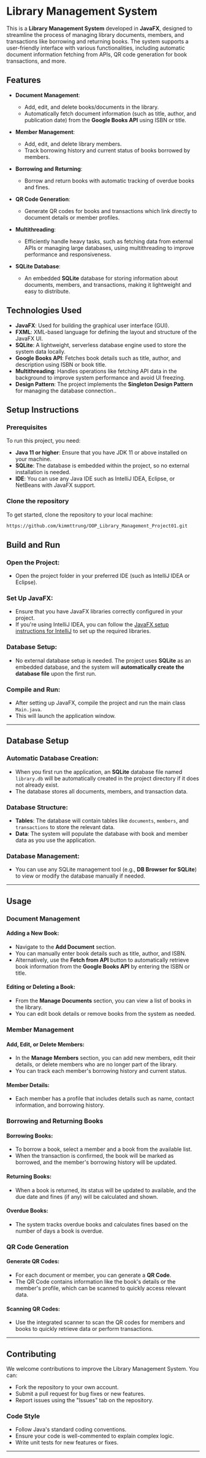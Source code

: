 # Library Management System

This is a **Library Management System** developed in **JavaFX**, designed to streamline the process of managing library documents, members, and transactions like borrowing and returning books. The system supports a user-friendly interface with various functionalities, including automatic document information fetching from APIs, QR code generation for book transactions, and more.

## Features

- **Document Management**:
  - Add, edit, and delete books/documents in the library.
  - Automatically fetch document information (such as title, author, and publication date) from the **Google Books API** using ISBN or title.
  
- **Member Management**:
  - Add, edit, and delete library members.
  - Track borrowing history and current status of books borrowed by members.

- **Borrowing and Returning**:
  - Borrow and return books with automatic tracking of overdue books and fines.

- **QR Code Generation**:
  - Generate QR codes for books and transactions which link directly to document details or member profiles.

- **Multithreading**:
  - Efficiently handle heavy tasks, such as fetching data from external APIs or managing large databases, using multithreading to improve performance and responsiveness.

- **SQLite Database**:
  - An embedded **SQLite** database for storing information about documents, members, and transactions, making it lightweight and easy to distribute.

## Technologies Used

- **JavaFX**: Used for building the graphical user interface (GUI).
- **FXML**: XML-based language for defining the layout and structure of the JavaFX UI.
- **SQLite**: A lightweight, serverless database engine used to store the system data locally.
- **Google Books API**: Fetches book details such as title, author, and description using ISBN or book title.
- **Multithreading**: Handles operations like fetching API data in the background to improve system performance and avoid UI freezing.
- **Design Pattern**: The project implements the **Singleton Design Pattern** for managing the database connection..

## Setup Instructions

### Prerequisites

To run this project, you need:

- **Java 11 or higher**: Ensure that you have JDK 11 or above installed on your machine.
- **SQLite**: The database is embedded within the project, so no external installation is needed.
- **IDE**: You can use any Java IDE such as IntelliJ IDEA, Eclipse, or NetBeans with JavaFX support.

### Clone the repository

To get started, clone the repository to your local machine:

```bash
https://github.com/kimmttrung/OOP_Library_Management_Project01.git
```
## Build and Run

### Open the Project:
- Open the project folder in your preferred IDE (such as IntelliJ IDEA or Eclipse).

### Set Up JavaFX:
- Ensure that you have JavaFX libraries correctly configured in your project.
- If you're using IntelliJ IDEA, you can follow the [JavaFX setup instructions for IntelliJ](https://openjfx.io/openjfx-docs/#intellij) to set up the required libraries.

### Database Setup:
- No external database setup is needed. The project uses **SQLite** as an embedded database, and the system will **automatically create the database file** upon the first run.

### Compile and Run:
- After setting up JavaFX, compile the project and run the main class `Main.java`.
- This will launch the application window.

---

## Database Setup

### Automatic Database Creation:
- When you first run the application, an **SQLite** database file named `library.db` will be automatically created in the project directory if it does not already exist.
- The database stores all documents, members, and transaction data.

### Database Structure:
- **Tables**: The database will contain tables like `documents`, `members`, and `transactions` to store the relevant data.
- **Data**: The system will populate the database with book and member data as you use the application.

### Database Management:
- You can use any SQLite management tool (e.g., **DB Browser for SQLite**) to view or modify the database manually if needed.

---

## Usage

### Document Management

#### Adding a New Book:
- Navigate to the **Add Document** section.
- You can manually enter book details such as title, author, and ISBN.
- Alternatively, use the **Fetch from API** button to automatically retrieve book information from the **Google Books API** by entering the ISBN or title.

#### Editing or Deleting a Book:
- From the **Manage Documents** section, you can view a list of books in the library.
- You can edit book details or remove books from the system as needed.

### Member Management

#### Add, Edit, or Delete Members:
- In the **Manage Members** section, you can add new members, edit their details, or delete members who are no longer part of the library.
- You can track each member's borrowing history and current status.

#### Member Details:
- Each member has a profile that includes details such as name, contact information, and borrowing history.

### Borrowing and Returning Books

#### Borrowing Books:
- To borrow a book, select a member and a book from the available list.
- When the transaction is confirmed, the book will be marked as borrowed, and the member's borrowing history will be updated.

#### Returning Books:
- When a book is returned, its status will be updated to available, and the due date and fines (if any) will be calculated and shown.

#### Overdue Books:
- The system tracks overdue books and calculates fines based on the number of days a book is overdue.

### QR Code Generation

#### Generate QR Codes:
- For each document or member, you can generate a **QR Code**.
- The QR Code contains information like the book's details or the member's profile, which can be scanned to quickly access relevant data.

#### Scanning QR Codes:
- Use the integrated scanner to scan the QR codes for members and books to quickly retrieve data or perform transactions.

---

## Contributing

We welcome contributions to improve the Library Management System. You can:
- Fork the repository to your own account.
- Submit a pull request for bug fixes or new features.
- Report issues using the "Issues" tab on the repository.

### Code Style
- Follow Java's standard coding conventions.
- Ensure your code is well-commented to explain complex logic.
- Write unit tests for new features or fixes.

---
